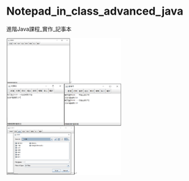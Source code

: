# Notepad_in_class_advanced_java
進階Java課程_實作_記事本

<img src="Java實作記事本.png" width="300" alt="Java實作記事本" />
